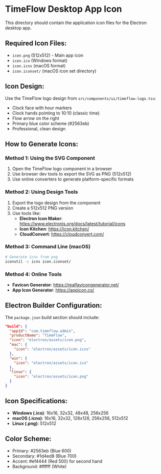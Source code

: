 # TimeFlow Desktop App Icon

This directory should contain the application icon files for the Electron desktop app.

## Required Icon Files:
- `icon.png` (512x512) - Main app icon
- `icon.ico` (Windows format)
- `icon.icns` (macOS format)
- `icon.iconset/` (macOS icon set directory)

## Icon Design:
Use the TimeFlow logo design from `src/components/ui/timeflow-logo.tsx`:
- Clock face with hour markers
- Clock hands pointing to 10:10 (classic time)
- Flow arrow on the right
- Primary blue color scheme (#2563eb)
- Professional, clean design

## How to Generate Icons:

### Method 1: Using the SVG Component
1. Open the TimeFlow logo component in a browser
2. Use browser dev tools to export the SVG as PNG (512x512)
3. Use online converters to generate platform-specific formats

### Method 2: Using Design Tools
1. Export the logo design from the component
2. Create a 512x512 PNG version
3. Use tools like:
   - **Electron Icon Maker**: https://www.electronjs.org/docs/latest/tutorial/icons
   - **Icon Kitchen**: https://icon.kitchen/
   - **CloudConvert**: https://cloudconvert.com/

### Method 3: Command Line (macOS)
```bash
# Generate icns from png
iconutil -c icns icon.iconset/
```

### Method 4: Online Tools
- **Favicon Generator**: https://realfavicongenerator.net/
- **App Icon Generator**: https://appicon.co/

## Electron Builder Configuration:
The `package.json` build section should include:
```json
"build": {
  "appId": "com.timeflow.admin",
  "productName": "TimeFlow",
  "icon": "electron/assets/icon.png",
  "mac": {
    "icon": "electron/assets/icon.icns"
  },
  "win": {
    "icon": "electron/assets/icon.ico"
  },
  "linux": {
    "icon": "electron/assets/icon.png"
  }
}
```

## Icon Specifications:
- **Windows (.ico)**: 16x16, 32x32, 48x48, 256x256
- **macOS (.icns)**: 16x16, 32x32, 128x128, 256x256, 512x512
- **Linux (.png)**: 512x512

## Color Scheme:
- Primary: #2563eb (Blue 600)
- Secondary: #1d4ed8 (Blue 700)
- Accent: #ef4444 (Red 500) for second hand
- Background: #ffffff (White) 